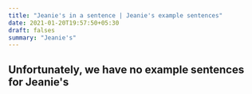 ```yaml
---
title: "Jeanie's in a sentence | Jeanie's example sentences"
date: 2021-01-20T19:57:50+05:30
draft: falses
summary: "Jeanie's"
---
```

## Unfortunately, we have no example sentences for Jeanie's                 

